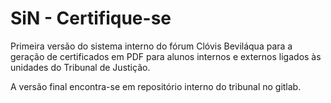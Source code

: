 <h1> SiN - Certifique-se </h1>

Primeira versão do sistema interno do fórum Clóvis Beviláqua para a geração de certificados em PDF para alunos internos e externos ligados às unidades do Tribunal de Justição.

A versão final encontra-se em repositório interno do tribunal no gitlab.
